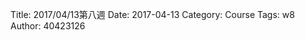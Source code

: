 Title: 2017/04/13第八週
Date: 2017-04-13
Category: Course
Tags: w8
Author: 40423126


<!-- PELICAN_END_SUMMARY -->

